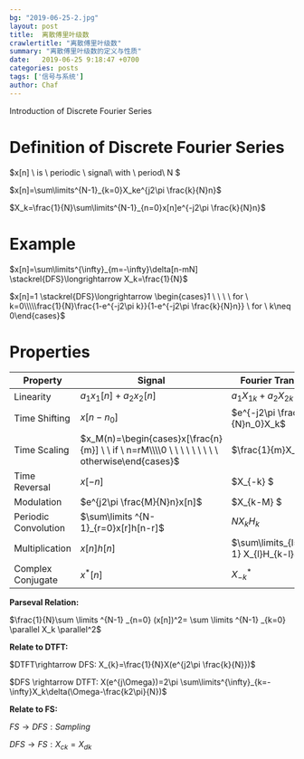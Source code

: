 ```yaml
---
bg: "2019-06-25-2.jpg"
layout: post
title:  离散傅里叶级数
crawlertitle: "离散傅里叶级数"
summary: "离散傅里叶级数的定义与性质"
date:   2019-06-25 9:18:47 +0700
categories: posts
tags: ['信号与系统']
author: Chaf
---
```


Introduction of Discrete  Fourier Series

# Definition of Discrete Fourier Series

$x[n] \ is \ periodic \ signal\ with \ period\ N $

$x[n]=\sum\limits^{N-1}_{k=0}X_ke^{j2\pi \frac{k}{N}n}$

$X_k=\frac{1}{N}\sum\limits^{N-1}_{n=0}x[n]e^{-j2\pi \frac{k}{N}n}$

# Example

$x[n]=\sum\limits^{\infty}_{m=-\infty}\delta[n-mN] \stackrel{DFS}\longrightarrow X_k=\frac{1}{N}$

$x[n]=1 \stackrel{DFS}\longrightarrow \begin{cases}1 \ \ \ \ for \ k=0\\\\\frac{1}{N}\frac{1-e^{-j2\pi k}}{1-e^{-j2\pi \frac{k}{N}n}} \ for \ k\neq 0\end{cases}$ 

# Properties

| Property             | Signal                                                       | Fourier Transform                      |
| -------------------- | ------------------------------------------------------------ | -------------------------------------- |
| Linearity            | $a_1x_1[n]+a_2x_2[n]$                                        | $a_1X_{1k}+a_2X_{2k}$                  |
| Time Shifting        | $x[n-n_0]$                                                   | $e^{-j2\pi \frac{k}{N}n_0}X_k$         |
| Time Scaling         | $x_M(n)=\begin{cases}x[\frac{n}{m}] \ \ if \ n=rM\\\\0 \ \ \ \ \ \ \ \ \ otherwise\end{cases}$ | $\frac{1}{m}X_k$                       |
| Time Reversal        | $x[-n]$                                                      | $X_{-k} $                              |
| Modulation           | $e^{j2\pi \frac{M}{N}n}x[n]$                                 | $X_{k-M} $                             |
| Periodic Convolution | $\sum\limits ^{N-1}_{r=0}x[r]h[n-r]$                         | $NX_kH_k$                              |
| Multiplication       | $x[n]h[n]$                                                   | $\sum\limits_{l=0}^{N-1} X_{l}H_{k-l}$ |
| Complex Conjugate    | $x^*[n]$                                                     | $X^*_{-k}$                             |

**Parseval Relation:**

$\frac{1}{N}\sum \limits ^{N-1} _{n=0} (x[n])^2= \sum \limits ^{N-1} _{k=0} \parallel X_k \parallel^2$

**Relate to DTFT:**

$DTFT\rightarrow DFS: X_{k}=\frac{1}{N}X(e^{j2\pi \frac{k}{N}})$ 

$DFS \rightarrow DTFT: X(e^{j\Omega})=2\pi \sum\limits^{\infty}_{k=-\infty}X_k\delta(\Omega-\frac{k2\pi}{N})$

**Relate to FS:**

$FS\rightarrow DFS: Sampling$

$DFS \rightarrow FS: X_{ck}=X_{dk}$ 